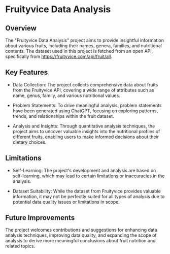 # Fruityvice Data Analysis

## Overview
The "Fruityvice Data Analysis" project aims to provide insightful information about various fruits, including their names, genera, families, and nutritional contents. The dataset used in this project is fetched from an open API, specifically from https://fruityvice.com/api/fruit/all.

## Key Features
* Data Collection: The project collects comprehensive data about fruits from the Fruityvice API, covering a wide range of attributes such as name, genus, family, and various nutritional values.

* Problem Statements: To drive meaningful analysis, problem statements have been generated using ChatGPT, focusing on exploring patterns, trends, and relationships within the fruit dataset.

* Analysis and Insights: Through quantitative analysis techniques, the project aims to uncover valuable insights into the nutritional profiles of different fruits, enabling users to make informed decisions about their dietary choices.

## Limitations
* Self-Learning: The project's development and analysis are based on self-learning, which may lead to certain limitations or inaccuracies in the analysis.

* Dataset Suitability: While the dataset from Fruityvice provides valuable information, it may not be perfectly suited for all types of analysis due to potential data quality issues or limitations in scope.

## Future Improvements
The project welcomes contributions and suggestions for enhancing data analysis techniques, improving data quality, and expanding the scope of analysis to derive more meaningful conclusions about fruit nutrition and related topics.
